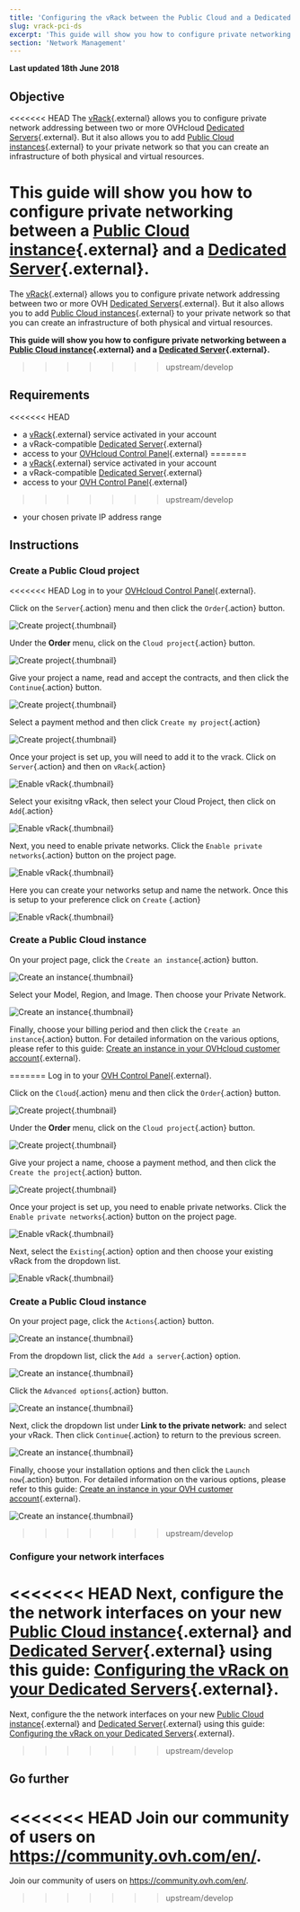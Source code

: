 ```yaml
---
title: 'Configuring the vRack between the Public Cloud and a Dedicated Server'
slug: vrack-pci-ds
excerpt: 'This guide will show you how to configure private networking between a Public Cloud instance and a Dedicated Server.'
section: 'Network Management'
---
```


**Last updated 18th June 2018**

## Objective

<<<<<<< HEAD
The [vRack](https://www.ovh.com/ca/en/solutions/vrack/){.external} allows you to configure private network addressing between two or more OVHcloud [Dedicated Servers](https://www.ovh.com/ca/en/dedicated_servers/){.external}. But it also allows you to add [Public Cloud instances](https://www.ovh.com/ca/en/public-cloud/instances/){.external} to your private network so that you can create an infrastructure of both physical and virtual resources.

**This guide will show you how to configure private networking between a [Public Cloud instance](https://www.ovh.com/ca/en/public-cloud/instances/){.external} and a [Dedicated Server](https://www.ovh.com/ca/en/dedicated_servers/){.external}.**
=======
The [vRack](https://www.ovh.co.uk/solutions/vrack/){.external} allows you to configure private network addressing between two or more OVH [Dedicated Servers](https://www.ovh.co.uk/dedicated_servers/){.external}. But it also allows you to add [Public Cloud instances](https://www.ovh.co.uk/public-cloud/instances/){.external} to your private network so that you can create an infrastructure of both physical and virtual resources.

**This guide will show you how to configure private networking between a [Public Cloud instance](https://www.ovh.co.uk/public-cloud/instances/){.external} and a [Dedicated Server](https://www.ovh.co.uk/dedicated_servers/){.external}.**
>>>>>>> upstream/develop


## Requirements

<<<<<<< HEAD
* a [vRack](https://www.ovh.com/ca/en/solutions/vrack/){.external} service activated in your account
* a vRack-compatible [Dedicated Server](https://www.ovh.com/ca/en/dedicated_servers/){.external}
* access to your [OVHcloud Control Panel](https://ca.ovh.com/auth/?action=gotomanager){.external}
=======
* a [vRack](https://www.ovh.co.uk/solutions/vrack/){.external} service activated in your account
* a vRack-compatible [Dedicated Server](https://www.ovh.co.uk/dedicated_servers/){.external}
* access to your [OVH Control Panel](https://www.ovh.com/auth/?action=gotomanager){.external}
>>>>>>> upstream/develop
* your chosen private IP address range


## Instructions

### Create a Public Cloud project

<<<<<<< HEAD
Log in to your [OVHcloud Control Panel](https://ca.ovh.com/auth/?action=gotomanager){.external}.

Click on the `Server`{.action} menu and then click the `Order`{.action} button.

![Create project](images/pci-project-01_2020.png){.thumbnail}

Under the **Order** menu, click on the `Cloud project`{.action} button.

![Create project](images/pci-project-02_2020.png){.thumbnail}

Give your project a name, read and accept the contracts, and then click the `Continue`{.action} button.

![Create project](images/pci-project-03a_2020.png){.thumbnail}

Select a payment method and then click `Create my project`{.action}

![Create project](images/pci-project-03b_2020.png){.thumbnail}

Once your project is set up, you will need to add it to the vrack. Click on `Server`{.action} and then on `vRack`{.action}

![Enable vRack](images/pci-vrack-00_2020.png){.thumbnail}

Select your exisitng vRack, then select your Cloud Project, then click on `Add`{.action}

![Enable vRack](images/pci-vrack-00a_2020.png){.thumbnail}

Next,  you need to enable private networks. Click the `Enable private networks`{.action} button on the project page.

![Enable vRack](images/pci-vrack-01_2020.png){.thumbnail}

Here you can create your networks setup and name the network. Once this is setup to your preference click on `Create` {.action}

![Enable vRack](images/pci-vrack-02_2020.png){.thumbnail}

### Create a Public Cloud instance

On your project page, click the `Create an instance`{.action} button.

![Create an instance](images/pci-01_2020.png){.thumbnail}

Select your Model, Region, and Image. Then choose your Private Network.

![Create an instance](images/pci-02_2020.png){.thumbnail}

Finally, choose your billing period  and then click the `Create an instance`{.action} button. For detailed information on the various options, please refer to this guide: [Create an instance in your OVHcloud customer account](../public-cloud/create_an_instance_in_your_ovh_customer_account/){.external}.

=======
Log in to your [OVH Control Panel](https://www.ovh.com/auth/?action=gotomanager){.external}.

Click on the `Cloud`{.action} menu and then click the `Order`{.action} button.

![Create project](images/pci-project-01.png){.thumbnail}

Under the **Order** menu, click on the `Cloud project`{.action} button.

![Create project](images/pci-project-02.png){.thumbnail}

Give your project a name, choose a payment method, and then click the `Create the project`{.action} button.

![Create project](images/pci-project-03.png){.thumbnail}

Once your project is set up, you need to enable private networks. Click the `Enable private networks`{.action} button on the project page.

![Enable vRack](images/pci-vrack-01.png){.thumbnail}

Next, select the `Existing`{.action} option and then choose your existing vRack from the dropdown list.

![Enable vRack](images/pci-vrack-02.png){.thumbnail}


### Create a Public Cloud instance

On your project page, click the `Actions`{.action} button.

![Create an instance](images/pci-01.png){.thumbnail}

From the dropdown list, click the `Add a server`{.action} option.

![Create an instance](images/pci-02.png){.thumbnail}

Click the `Advanced options`{.action} button.

![Create an instance](images/pci-03.png){.thumbnail}

Next, click the dropdown list under **Link to the private network:** and select your vRack. Then click `Continue`{.action} to return to the previous screen.

![Create an instance](images/pci-04.png){.thumbnail}

Finally, choose your installation options and then click the `Launch now`{.action} button. For detailed information on the various options, please refer to this guide: [Create an instance in your OVH customer account](https://docs.ovh.com/gb/en/public-cloud/create_an_instance_in_your_ovh_customer_account/){.external}.

![Create an instance](images/pci-05.png){.thumbnail}
>>>>>>> upstream/develop


### Configure your network interfaces

<<<<<<< HEAD
Next, configure the the network interfaces on your new [Public Cloud instance](https://www.ovh.com/ca/en/public-cloud/instances/){.external} and [Dedicated Server](https://www.ovh.com/ca/en/dedicated_servers/){.external} using this guide: [Configuring the vRack on your Dedicated Servers](../configuring-vrack-on-dedicated-servers/){.external}.
=======
Next, configure the the network interfaces on your new [Public Cloud instance](https://www.ovh.co.uk/public-cloud/instances/){.external} and [Dedicated Server](https://www.ovh.co.uk/dedicated_servers/){.external} using this guide: [Configuring the vRack on your Dedicated Servers](https://docs.ovh.com/gb/en/dedicated/configuring-vrack-on-dedicated-servers/){.external}.
>>>>>>> upstream/develop


## Go further

<<<<<<< HEAD
Join our community of users on <https://community.ovh.com/en/>.
=======
Join our community of users on <https://community.ovh.com/en/>.
>>>>>>> upstream/develop
